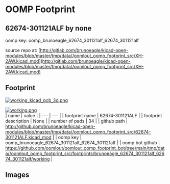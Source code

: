 # OOMP Footprint  
## 62674-301121ALF  by none  
  
oomp key: oomp_brunoeagle_62674_301121alf_62674_301121alf  
  
source repo at: [http://gitlab.com/brunoeagle/kicad-open-modules/blob/master/tmp/data//oomlout_oomp_footprint_src/XH-2AW.kicad_mod](http://gitlab.com/brunoeagle/kicad-open-modules/blob/master/tmp/data//oomlout_oomp_footprint_src/XH-2AW.kicad_mod)  
## Footprint  
  
[![working_kicad_pcb_3d.png](working_kicad_pcb_3d_600.png)](working_kicad_pcb_3d.png)  
  
[![working.png](working_600.png)](working.png)  
| name | value | 
| --- | --- | 
| footprint name | 62674-301121ALF | 
| footprint description | None | 
| number of pads | 34 | 
| github path | http://github.com/brunoeagle/kicad-open-modules/blob/master/tmp/data//oomlout_oomp_footprint_src/62674-301121ALF.kicad_mod | 
| oomp key | oomp_brunoeagle_62674_301121alf_62674_301121alf | 
| oomp bot github | https://github.com/oomlout/oomlout_oomp_footprint_bot/tree/main/tmp/data//oomlout_oomp_footprint_src/footprints/brunoeagle_62674_301121alf_62674_301121alf/working | 
## Images  
